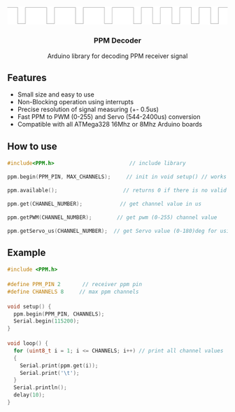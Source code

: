 ![PROJECT_PHOTO](https://github.com/VICLER/PPMDecoder/blob/master/ppm_img.PNG)
<h3 align="center">PPM Decoder</h3>
  <p align="center">Arduino library for decoding PPM receiver signal</p>

## Features
- Small size and easy to use
- Non-Blocking operation using interrupts
- Precise resolution of signal measuring (+- 0.5us)
- Fast PPM to PWM (0-255) and Servo (544-2400us) conversion
- Compatible with all ATMega328 16Mhz or 8Mhz Arduino boards

## How to use
```C++
#include<PPM.h>                        // include library
```
```C++
ppm.begin(PPM_PIN, MAX_CHANNELS);     // init in void setup() // works only with pin 2(PD2) or pin 3(PD3)
```
```C++
ppm.available();                     // returns 0 if there is no valid pulses from receiver
```
```C++
ppm.get(CHANNEL_NUMBER);            // get channel value in us
```
```C++
ppm.getPWM(CHANNEL_NUMBER);        // get pwm (0-255) channel value
```
```C++
ppm.getServo_us(CHANNEL_NUMBER);  // get Servo value (0-180)deg for using with Servo.writeMicroseconds() in range (544-2400)us
```
## Example
```C++
#include <PPM.h>

#define PPM_PIN 2       // receiver ppm pin
#define CHANNELS 8     // max ppm channels

void setup() {
  ppm.begin(PPM_PIN, CHANNELS);
  Serial.begin(115200);
}

void loop() {
  for (uint8_t i = 1; i <= CHANNELS; i++) // print all channel values
  {
    Serial.print(ppm.get(i));
    Serial.print('\t');
  }
  Serial.println();
  delay(10);
}
```